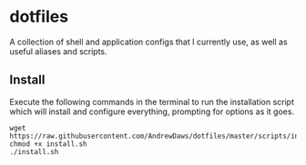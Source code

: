 # dotfiles

A collection of shell and application configs that I currently use, as well as useful aliases and scripts.

## Install
Execute the following commands in the terminal to run the installation script which will install and configure everything, prompting for options as it goes.
```
wget https://raw.githubusercontent.com/AndrewDaws/dotfiles/master/scripts/install.sh
chmod +x install.sh
./install.sh
```